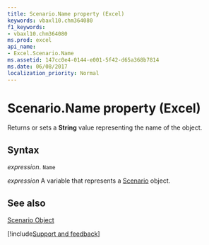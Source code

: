 ```yaml
---
title: Scenario.Name property (Excel)
keywords: vbaxl10.chm364080
f1_keywords:
- vbaxl10.chm364080
ms.prod: excel
api_name:
- Excel.Scenario.Name
ms.assetid: 147cc0e4-0144-e001-5f42-d65a368b7814
ms.date: 06/08/2017
localization_priority: Normal
---
```



# Scenario.Name property (Excel)

Returns or sets a  **String** value representing the name of the object.


## Syntax

_expression_. `Name`

_expression_ A variable that represents a [Scenario](Excel.Scenario.md) object.


## See also


[Scenario Object](Excel.Scenario.md)

[!include[Support and feedback](~/includes/feedback-boilerplate.md)]
